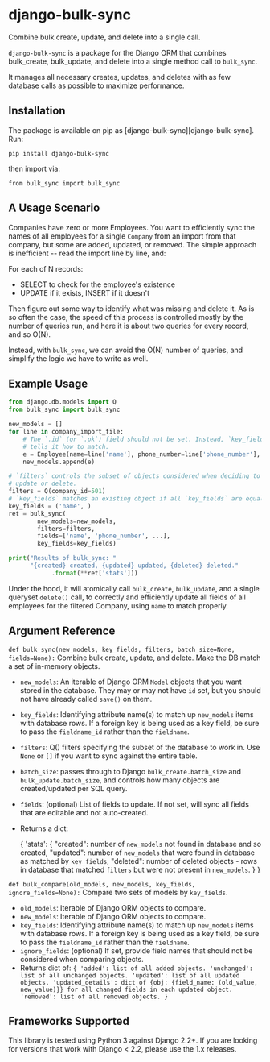 # django-bulk-sync

Combine bulk create, update, and delete into a single call.

`django-bulk-sync` is a package for the Django ORM that combines bulk_create, bulk_update, and delete into a single method call to `bulk_sync`.

It manages all necessary creates, updates, and deletes with as few database calls as possible to maximize performance.

## Installation

The package is available on pip as [django-bulk-sync][django-bulk-sync]. Run:

`pip install django-bulk-sync`

then import via:

`from bulk_sync import bulk_sync`

## A Usage Scenario

Companies have zero or more Employees. You want to efficiently sync the names of all employees for a single `Company` from an import from that company, but some are added, updated, or removed. The simple approach is inefficient -- read the import line by line, and:

For each of N records:

-   SELECT to check for the employee's existence
-   UPDATE if it exists, INSERT if it doesn't

Then figure out some way to identify what was missing and delete it. As is so often the case, the speed of this process is controlled mostly by the number of queries run, and here it is about two queries for every record, and so O(N).

Instead, with `bulk_sync`, we can avoid the O(N) number of queries, and simplify the logic we have to write as well.

## Example Usage

```python
from django.db.models import Q
from bulk_sync import bulk_sync

new_models = []
for line in company_import_file:
	# The `.id` (or `.pk`) field should not be set. Instead, `key_fields`
	# tells it how to match.
	e = Employee(name=line['name'], phone_number=line['phone_number'], ...)
	new_models.append(e)

# `filters` controls the subset of objects considered when deciding to
# update or delete.
filters = Q(company_id=501)
# `key_fields` matches an existing object if all `key_fields` are equal.
key_fields = ('name', )
ret = bulk_sync(
        new_models=new_models,
        filters=filters,
        fields=['name', 'phone_number', ...],
        key_fields=key_fields)

print("Results of bulk_sync: "
      "{created} created, {updated} updated, {deleted} deleted."
      		.format(**ret['stats']))
```

Under the hood, it will atomically call `bulk_create`, `bulk_update`, and a single queryset `delete()` call, to correctly and efficiently update all fields of all employees for the filtered Company, using `name` to match properly.

## Argument Reference

`def bulk_sync(new_models, key_fields, filters, batch_size=None, fields=None):`
Combine bulk create, update, and delete. Make the DB match a set of in-memory objects.

-   `new_models`: An iterable of Django ORM `Model` objects that you want stored in the database. They may or may not have `id` set, but you should not have already called `save()` on them.
-   `key_fields`: Identifying attribute name(s) to match up `new_models` items with database rows. If a foreign key is being used as a key field, be sure to pass the `fieldname_id` rather than the `fieldname`.
-   `filters`: Q() filters specifying the subset of the database to work in. Use `None` or `[]` if you want to sync against the entire table.
-   `batch_size`: passes through to Django `bulk_create.batch_size` and `bulk_update.batch_size`, and controls how many objects are created/updated per SQL query.
-   `fields`: (optional) List of fields to update. If not set, will sync all fields that are editable and not auto-created.
-   Returns a dict:

    {
    'stats': {
    "created": number of `new_models` not found in database and so created,
    "updated": number of `new_models` that were found in database as matched by `key_fields`,
    "deleted": number of deleted objects - rows in database that matched `filters` but were not present in `new_models`.
    }
    }

`def bulk_compare(old_models, new_models, key_fields, ignore_fields=None):`
Compare two sets of models by `key_fields`.

-   `old_models`: Iterable of Django ORM objects to compare.
-   `new_models`: Iterable of Django ORM objects to compare.
-   `key_fields`: Identifying attribute name(s) to match up `new_models` items with database rows. If a foreign key
    is being used as a key field, be sure to pass the `fieldname_id` rather than the `fieldname`.
-   `ignore_fields`: (optional) If set, provide field names that should not be considered when comparing objects.
-   Returns dict of: `{ 'added': list of all added objects. 'unchanged': list of all unchanged objects. 'updated': list of all updated objects. 'updated_details': dict of {obj: {field_name: (old_value, new_value)}} for all changed fields in each updated object. 'removed': list of all removed objects. }`

## Frameworks Supported

This library is tested using Python 3 against Django 2.2+. If you are looking for versions that work with Django < 2.2,
please use the 1.x releases.

